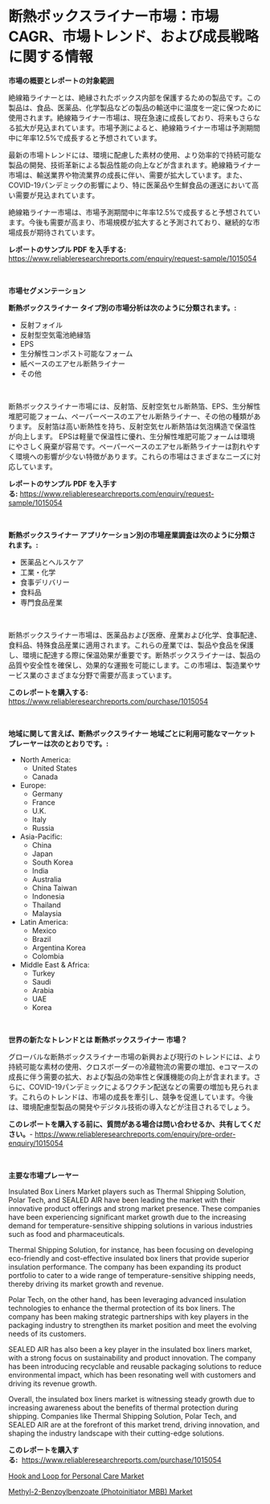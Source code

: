 <p><h1>断熱ボックスライナー市場：市場CAGR、市場トレンド、および成長戦略に関する情報</h1></p><p><strong>市場の概要とレポートの対象範囲</strong></p>
<p><p>絶線箱ライナーとは、絶縁されたボックス内部を保護するための製品です。この製品は、食品、医薬品、化学製品などの製品の輸送中に温度を一定に保つために使用されます。絶線箱ライナー市場は、現在急速に成長しており、将来もさらなる拡大が見込まれています。市場予測によると、絶線箱ライナー市場は予測期間中に年率12.5%で成長すると予想されています。</p><p>最新の市場トレンドには、環境に配慮した素材の使用、より効率的で持続可能な製品の開発、技術革新による製品性能の向上などが含まれます。絶線箱ライナー市場は、輸送業界や物流業界の成長に伴い、需要が拡大しています。また、COVID-19パンデミックの影響により、特に医薬品や生鮮食品の運送において高い需要が見込まれています。</p><p>絶線箱ライナー市場は、市場予測期間中に年率12.5%で成長すると予想されています。今後も需要が高まり、市場規模が拡大すると予測されており、継続的な市場成長が期待されています。</p></p>
<p><strong>レポートのサンプル PDF を入手する:</strong> <a href="https://www.reliableresearchreports.com/enquiry/request-sample/1015054">https://www.reliableresearchreports.com/enquiry/request-sample/1015054</a></p>
<p>&nbsp;</p>
<p><strong>市場セグメンテーション</strong></p>
<p><strong>断熱ボックスライナー タイプ別の市場分析は次のように分類されます。:</strong></p>
<p><ul><li>反射フォイル</li><li>反射型空気電池絶縁箔</li><li>EPS</li><li>生分解性コンポスト可能なフォーム</li><li>紙ベースのエアセル断熱ライナー</li><li>その他</li></ul></p>
<p>&nbsp;</p>
<p><p>断熱ボックスライナー市場には、反射箔、反射空気セル断熱箔、EPS、生分解性堆肥可能フォーム、ペーパーベースのエアセル断熱ライナー、その他の種類があります。 反射箔は高い断熱性を持ち、反射空気セル断熱箔は気泡構造で保温性が向上します。 EPSは軽量で保温性に優れ、生分解性堆肥可能フォームは環境にやさしく廃棄が容易です。ペーパーベースのエアセル断熱ライナーは割れやすく環境への影響が少ない特徴があります。これらの市場はさまざまなニーズに対応しています。</p></p>
<p><strong>レポートのサンプル PDF を入手する:</strong>&nbsp;<a href="https://www.reliableresearchreports.com/enquiry/request-sample/1015054">https://www.reliableresearchreports.com/enquiry/request-sample/1015054</a></p>
<p>&nbsp;</p>
<p><strong> 断熱ボックスライナー アプリケーション別の市場産業調査は次のように分類されます。:</strong></p>
<p><ul><li>医薬品とヘルスケア</li><li>工業・化学</li><li>食事デリバリー</li><li>食料品</li><li>専門食品産業</li></ul></p>
<p>&nbsp;</p>
<p><p>断熱ボックスライナー市場は、医薬品および医療、産業および化学、食事配達、食料品、特殊食品産業に適用されます。これらの産業では、製品や食品を保護し、環境に配達する際に保温効果が重要です。断熱ボックスライナーは、製品の品質や安全性を確保し、効果的な運搬を可能にします。この市場は、製造業やサービス業のさまざまな分野で需要が高まっています。</p></p>
<p><strong>このレポートを購入する:</strong>&nbsp; <a href="https://www.reliableresearchreports.com/purchase/1015054">https://www.reliableresearchreports.com/purchase/1015054</a></p>
<p>&nbsp;</p>
<p><strong>地域に関して言えば、断熱ボックスライナー 地域ごとに利用可能なマーケットプレーヤーは次のとおりです。:</strong></p>
<p><ul>
    <li>
        North America:
        <ul>
            <li>United States</li>
            <li>Canada</li>
        </ul>
    </li>
    <li>
        Europe:
        <ul>
            <li>Germany</li>
            <li>France</li>
            <li>U.K.</li>
            <li>Italy</li>
            <li>Russia</li>
        </ul>
    </li>
    <li>
        Asia-Pacific:
        <ul>
            <li>China</li>
            <li>Japan</li>
            <li>South Korea</li>
            <li>India</li>
            <li>Australia</li>
            <li>China Taiwan</li>
            <li>Indonesia</li>
            <li>Thailand</li>
            <li>Malaysia</li>
        </ul>
    </li>
    <li>
        Latin America:
        <ul>
            <li>Mexico</li>
            <li>Brazil</li>
            <li>Argentina Korea</li>
            <li>Colombia</li>
        </ul>
    </li>
    <li>
        Middle East & Africa:
        <ul>
            <li>Turkey</li>
            <li>Saudi</li>
            <li>Arabia</li>
            <li>UAE</li>
            <li>Korea</li>
        </ul>
    </li>
    </ul></p>
<p>&nbsp;</p>
<p><strong>世界の新たなトレンドとは 断熱ボックスライナー 市場？</strong></p>
<p><p>グローバルな断熱ボックスライナー市場の新興および現行のトレンドには、より持続可能な素材の使用、クロスボーダーの冷蔵物流の需要の増加、eコマースの成長に伴う需要の拡大、および製品の効率性と保護機能の向上が含まれます。さらに、COVID-19パンデミックによるワクチン配送などの需要の増加も見られます。これらのトレンドは、市場の成長を牽引し、競争を促進しています。今後は、環境配慮型製品の開発やデジタル技術の導入などが注目されるでしょう。</p></p>
<p><strong>このレポートを購入する前に、質問がある場合は問い合わせるか、共有してください。</strong>- <a href="https://www.reliableresearchreports.com/enquiry/pre-order-enquiry/1015054">https://www.reliableresearchreports.com/enquiry/pre-order-enquiry/1015054</a></p>
<p>&nbsp;</p>
<p><strong>主要な市場プレーヤー</strong></p>
<p><p>Insulated Box Liners Market players such as Thermal Shipping Solution, Polar Tech, and SEALED AIR have been leading the market with their innovative product offerings and strong market presence. These companies have been experiencing significant market growth due to the increasing demand for temperature-sensitive shipping solutions in various industries such as food and pharmaceuticals.</p><p>Thermal Shipping Solution, for instance, has been focusing on developing eco-friendly and cost-effective insulated box liners that provide superior insulation performance. The company has been expanding its product portfolio to cater to a wide range of temperature-sensitive shipping needs, thereby driving its market growth and revenue.</p><p>Polar Tech, on the other hand, has been leveraging advanced insulation technologies to enhance the thermal protection of its box liners. The company has been making strategic partnerships with key players in the packaging industry to strengthen its market position and meet the evolving needs of its customers.</p><p>SEALED AIR has also been a key player in the insulated box liners market, with a strong focus on sustainability and product innovation. The company has been introducing recyclable and reusable packaging solutions to reduce environmental impact, which has been resonating well with customers and driving its revenue growth.</p><p>Overall, the insulated box liners market is witnessing steady growth due to increasing awareness about the benefits of thermal protection during shipping. Companies like Thermal Shipping Solution, Polar Tech, and SEALED AIR are at the forefront of this market trend, driving innovation, and shaping the industry landscape with their cutting-edge solutions.</p></p>
<p><strong>このレポートを購入する:</strong>&nbsp;&nbsp;<a href="https://www.reliableresearchreports.com/purchase/1015054">https://www.reliableresearchreports.com/purchase/1015054</a></p>
<p><p><a href="https://five-trouble-98a.notion.site/Hook-and-Loop-for-Personal-Care-Market-Dynamics-2024-2031-Also-about-Its-Market-Trends-Projections-63931b06b2de4326bde9a2dee06c3bf9">Hook and Loop for Personal Care Market</a></p><p><a href="https://github.com/Sarissaschmalingtr6fz2739/Market-Research-Report-List-1/blob/main/methyl-2-benzoylbenzoate-photoinitiator-mbb-market.md">Methyl-2-Benzoylbenzoate (Photoinitiator MBB) Market</a></p></p>